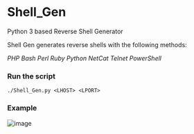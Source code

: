 # Shell_Gen

Python 3 based Reverse Shell Generator

Shell Gen generates reverse shells with the following methods:
		
*PHP*
*Bash*
*Perl*
*Ruby*
*Python*
*NetCat*
*Telnet*
*PowerShell*

### Run the script
`./Shell_Gen.py <LHOST> <LPORT>`

### Example
![image]()